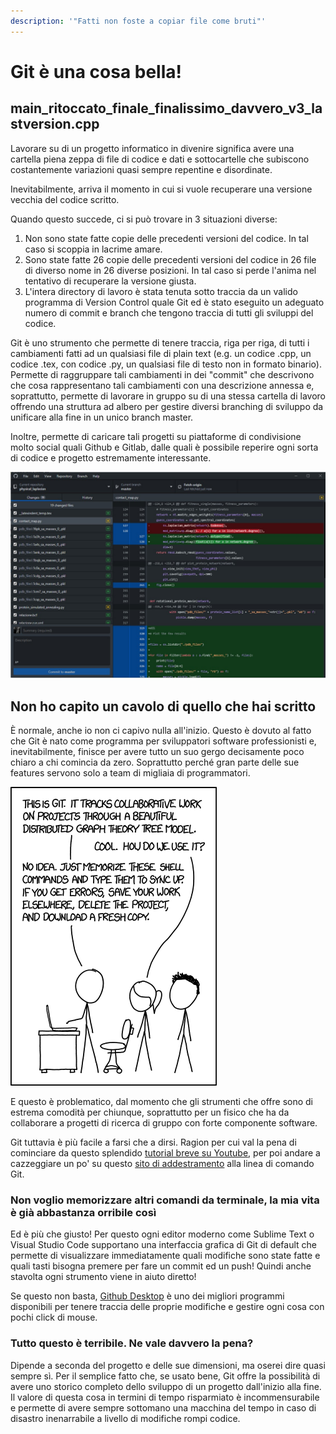 ```yaml
---
description: '"Fatti non foste a copiar file come bruti"'
---
```


# Git è una cosa bella!

## main\_ritoccato\_finale\_finalissimo\_davvero\_v3\_lastversion.cpp

Lavorare su di un progetto informatico in divenire significa avere una cartella piena zeppa di file di codice e dati e sottocartelle che subiscono costantemente variazioni quasi sempre repentine e disordinate.

Inevitabilmente, arriva il momento in cui si vuole recuperare una versione vecchia del codice scritto.

Quando questo succede, ci si può trovare in 3 situazioni diverse:

1. Non sono state fatte copie delle precedenti versioni del codice. In tal caso si scoppia in lacrime amare.
2. Sono state fatte 26 copie delle precedenti versioni del codice in 26 file di diverso nome in 26 diverse posizioni. In tal caso si perde l'anima nel tentativo di recuperare la versione giusta.
3. L'intera directory di lavoro è stata tenuta sotto traccia da un valido programma di Version Control quale Git ed è stato eseguito un adeguato numero di commit e branch che tengono traccia di tutti gli sviluppi del codice.

Git è uno strumento che permette di tenere traccia, riga per riga, di tutti i cambiamenti fatti ad un qualsiasi file di plain text \(e.g. un codice .cpp, un codice .tex, con codice .py, un qualsiasi file di testo non in formato binario\). Permette di raggruppare tali cambiamenti in dei "commit" che descrivono che cosa rappresentano tali cambiamenti con una descrizione annessa e, soprattutto, permette di lavorare in gruppo su di una stessa cartella di lavoro offrendo una struttura ad albero per gestire diversi branching di sviluppo da unificare alla fine in un unico branch master.

Inoltre, permette di caricare tali progetti su piattaforme di condivisione molto social quali Github e Gitlab, dalle quali è possibile reperire ogni sorta di codice e progetto estremamente interessante.

![Github Desktop offre un&apos;ottima interfaccia grafica per visualizzare le modifiche al proprio codice con git.](.gitbook/assets/annotazione-2019-01-07-171256.jpg)

##  Non ho capito un cavolo di quello che hai scritto

È normale, anche io non ci capivo nulla all'inizio. Questo è dovuto al fatto che Git è nato come programma per sviluppatori software professionisti e, inevitabilmente, finisce per avere tutto un suo gergo decisamente poco chiaro a chi comincia da zero. Soprattutto perché gran parte delle sue features servono solo a team di migliaia di programmatori.

![Mandatory xkcd comic](.gitbook/assets/git.png)

E questo è problematico, dal momento che gli strumenti che offre sono di estrema comodità per chiunque, soprattutto per un fisico che ha da collaborare a progetti di ricerca di gruppo con forte componente software.

Git tuttavia è più facile a farsi che a dirsi. Ragion per cui val la pena di cominciare da questo splendido [tutorial breve su Youtube](https://www.youtube.com/watch?v=Y9XZQO1n_7c), per poi andare a cazzeggiare un po' su questo [sito di addestramento](https://learngitbranching.js.org/) alla linea di comando Git.

### Non voglio memorizzare altri comandi da terminale, la mia vita è già abbastanza orribile così

Ed è più che giusto! Per questo ogni editor moderno come Sublime Text o Visual Studio Code supportano una interfaccia grafica di Git di default che permette di visualizzare immediatamente quali modifiche sono state fatte e quali tasti bisogna premere per fare un commit ed un push! Quindi anche stavolta ogni strumento viene in aiuto diretto!

Se questo non basta, [Github Desktop](https://desktop.github.com/) è uno dei migliori programmi disponibili per tenere traccia delle proprie modifiche e gestire ogni cosa con pochi click di mouse.

### Tutto questo è terribile. Ne vale davvero la pena?

Dipende a seconda del progetto e delle sue dimensioni, ma oserei dire quasi sempre sì. Per il semplice fatto che, se usato bene, Git offre la possibilità di avere uno storico completo dello sviluppo di un progetto dall'inizio alla fine. Il valore di questa cosa in termini di tempo risparmiato è incommensurabile e permette di avere sempre sottomano una macchina del tempo in caso di disastro inenarrabile a livello di modifiche rompi codice.

### 

